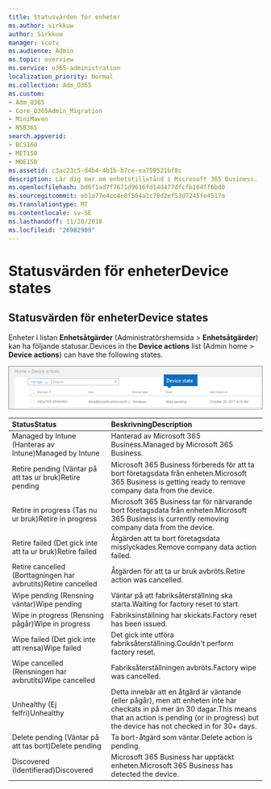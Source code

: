 ```yaml
---
title: Statusvärden för enheter
ms.author: sirkkuw
author: Sirkkuw
manager: scotv
ms.audience: Admin
ms.topic: overview
ms.service: o365-administration
localization_priority: Normal
ms.collection: Adm_O365
ms.custom:
- Adm_O365
- Core_O365Admin_Migration
- MiniMaven
- MSB365
search.appverid:
- BCS160
- MET150
- MOE150
ms.assetid: c3ac23c5-d4b4-4b1b-b7ce-ea759521bf8c
description: Lär dig mer om enhetstillstånd i Microsoft 365 Business.
ms.openlocfilehash: bd6f1ad7f7671d9616fd14d477dfcfb164ff6bd0
ms.sourcegitcommit: eb1a77e4cc4e8f564a1c78d2ef53d7245fe4517a
ms.translationtype: MT
ms.contentlocale: sv-SE
ms.lasthandoff: 11/28/2018
ms.locfileid: "26982909"
---
```

# <a name="device-states"></a><span data-ttu-id="4b24c-103">Statusvärden för enheter</span><span class="sxs-lookup"><span data-stu-id="4b24c-103">Device states</span></span>

## <a name="device-states"></a><span data-ttu-id="4b24c-104">Statusvärden för enheter</span><span class="sxs-lookup"><span data-stu-id="4b24c-104">Device states</span></span>

<span data-ttu-id="4b24c-105">Enheter i listan **Enhetsåtgärder** (Administratörshemsida \> **Enhetsåtgärder**) kan ha följande statusar.</span><span class="sxs-lookup"><span data-stu-id="4b24c-105">Devices in the **Device actions** list (Admin home \> **Device actions**) can have the following states.</span></span>
  
![In the Device actions list, you can see the Devices states.](media/a621c47e-45d9-4e1a-beb9-c03254d40c1d.png)
  
|<span data-ttu-id="4b24c-107">**Status**</span><span class="sxs-lookup"><span data-stu-id="4b24c-107">**Status**</span></span>|<span data-ttu-id="4b24c-108">**Beskrivning**</span><span class="sxs-lookup"><span data-stu-id="4b24c-108">**Description**</span></span>|
|:-----|:-----|
|<span data-ttu-id="4b24c-109">Managed by Intune (Hanteras av Intune)</span><span class="sxs-lookup"><span data-stu-id="4b24c-109">Managed by Intune</span></span>  <br/> |<span data-ttu-id="4b24c-110">Hanterad av Microsoft 365 Business.</span><span class="sxs-lookup"><span data-stu-id="4b24c-110">Managed by Microsoft 365 Business.</span></span>  <br/> |
|<span data-ttu-id="4b24c-111">Retire pending (Väntar på att tas ur bruk)</span><span class="sxs-lookup"><span data-stu-id="4b24c-111">Retire pending</span></span>  <br/> |<span data-ttu-id="4b24c-112">Microsoft 365 Business förbereds för att ta bort företagsdata från enheten.</span><span class="sxs-lookup"><span data-stu-id="4b24c-112">Microsoft 365 Business is getting ready to remove company data from the device.</span></span>  <br/> |
|<span data-ttu-id="4b24c-113">Retire in progress (Tas nu ur bruk)</span><span class="sxs-lookup"><span data-stu-id="4b24c-113">Retire in progress</span></span>  <br/> |<span data-ttu-id="4b24c-114">Microsoft 365 Business tar för närvarande bort företagsdata från enheten.</span><span class="sxs-lookup"><span data-stu-id="4b24c-114">Microsoft 365 Business is currently removing company data from the device.</span></span>  <br/> |
|<span data-ttu-id="4b24c-115">Retire failed (Det gick inte att ta ur bruk)</span><span class="sxs-lookup"><span data-stu-id="4b24c-115">Retire failed</span></span>  <br/> | <span data-ttu-id="4b24c-116">Åtgärden att ta bort företagsdata misslyckades.</span><span class="sxs-lookup"><span data-stu-id="4b24c-116">Remove company data action failed.</span></span>  <br/> |
|<span data-ttu-id="4b24c-117">Retire cancelled (Borttagningen har avbrutits)</span><span class="sxs-lookup"><span data-stu-id="4b24c-117">Retire cancelled</span></span>  <br/> |<span data-ttu-id="4b24c-118">Åtgärden för att ta ur bruk avbröts.</span><span class="sxs-lookup"><span data-stu-id="4b24c-118">Retire action was cancelled.</span></span>  <br/> |
|<span data-ttu-id="4b24c-119">Wipe pending (Rensning väntar)</span><span class="sxs-lookup"><span data-stu-id="4b24c-119">Wipe pending</span></span>  <br/> |<span data-ttu-id="4b24c-120">Väntar på att fabriksåterställning ska starta.</span><span class="sxs-lookup"><span data-stu-id="4b24c-120">Waiting for factory reset to start.</span></span>  <br/> |
|<span data-ttu-id="4b24c-121">Wipe in progress (Rensning pågår)</span><span class="sxs-lookup"><span data-stu-id="4b24c-121">Wipe in progress</span></span>  <br/> |<span data-ttu-id="4b24c-122">Fabriksinställning har skickats.</span><span class="sxs-lookup"><span data-stu-id="4b24c-122">Factory reset has been issued.</span></span>  <br/> |
|<span data-ttu-id="4b24c-123">Wipe failed (Det gick inte att rensa)</span><span class="sxs-lookup"><span data-stu-id="4b24c-123">Wipe failed</span></span>  <br/> |<span data-ttu-id="4b24c-124">Det gick inte utföra fabriksåterställning.</span><span class="sxs-lookup"><span data-stu-id="4b24c-124">Couldn't perform factory reset.</span></span>  <br/> |
|<span data-ttu-id="4b24c-125">Wipe cancelled (Rensningen har avbrutits)</span><span class="sxs-lookup"><span data-stu-id="4b24c-125">Wipe cancelled</span></span>  <br/> |<span data-ttu-id="4b24c-126">Fabriksåterställningen avbröts.</span><span class="sxs-lookup"><span data-stu-id="4b24c-126">Factory wipe was cancelled.</span></span>  <br/> |
|<span data-ttu-id="4b24c-127">Unhealthy (Ej felfri)</span><span class="sxs-lookup"><span data-stu-id="4b24c-127">Unhealthy</span></span>  <br/> |<span data-ttu-id="4b24c-128">Detta innebär att en åtgärd är väntande (eller pågår), men att enheten inte har checkats in på mer än 30 dagar.</span><span class="sxs-lookup"><span data-stu-id="4b24c-128">This means that an action is pending (or in progress) but the device has not checked in for 30+ days.</span></span>  <br/> |
|<span data-ttu-id="4b24c-129">Delete pending (Väntar på att tas bort)</span><span class="sxs-lookup"><span data-stu-id="4b24c-129">Delete pending</span></span>  <br/> |<span data-ttu-id="4b24c-130">Ta bort-åtgärd som väntar.</span><span class="sxs-lookup"><span data-stu-id="4b24c-130">Delete action is pending.</span></span>  <br/> |
|<span data-ttu-id="4b24c-131">Discovered (Identifierad)</span><span class="sxs-lookup"><span data-stu-id="4b24c-131">Discovered</span></span>  <br/> |<span data-ttu-id="4b24c-132">Microsoft 365 Business har upptäckt enheten.</span><span class="sxs-lookup"><span data-stu-id="4b24c-132">Microsoft 365 Business has detected the device.</span></span>  <br/> |
   
